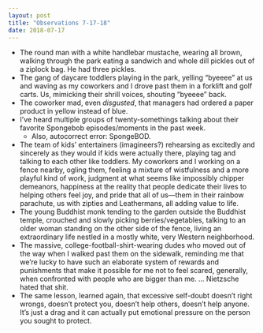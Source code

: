 ```yaml
---
layout: post
title: "Observations 7-17-18"
date: 2018-07-17
---
```

* The round man with a white handlebar mustache, wearing all brown, walking through the park eating a sandwich and whole dill pickles out of a ziplock bag. He had three pickles.
* The gang of daycare toddlers playing in the park, yelling “byeeee” at us and waving as my coworkers and I drove past them in a forklift and golf carts. Us, mimicking their shrill voices, shouting “byeeee” back.
* The coworker mad, even *disgusted*, that managers had ordered a paper product in yellow instead of blue.
* I’ve heard multiple groups of twenty-somethings talking about their favorite Spongebob episodes/moments in the past week.
	* Also, autocorrect error: SpongeBOD.
* The team of kids’ entertainers (imagineers?) rehearsing as excitedly and sincerely as they would if kids were actually there, playing tag and talking to each other like toddlers. My coworkers and I working on a fence nearby, ogling them, feeling a mixture of wistfulness and a more playful kind of work, judgment at what seems like impossibly chipper demeanors, happiness at the reality that people dedicate their lives to helping others feel joy, and pride that all of us—them in their rainbow parachute, us with zipties and Leathermans, all adding value to life.
* The young Buddhist monk tending to the garden outside the Buddhist temple, crouched and slowly picking berries/vegetables, talking to an older woman standing on the other side of the fence, living an extraordinary life nestled in a mostly white, very Western neighborhood.
* The massive, college-football-shirt-wearing dudes who moved out of the way when I walked past them on the sidewalk, reminding me that we’re lucky to have such an elaborate system of rewards and punishments that make it possible for me not to feel scared, generally, when confronted with people who are bigger than me. … Nietzsche hated that shit.
* The same lesson, learned again, that excessive self-doubt doesn’t right wrongs, doesn’t protect you, doesn’t help others, doesn’t help anyone. It’s just a drag and it can actually put emotional pressure on the person you sought to protect.
